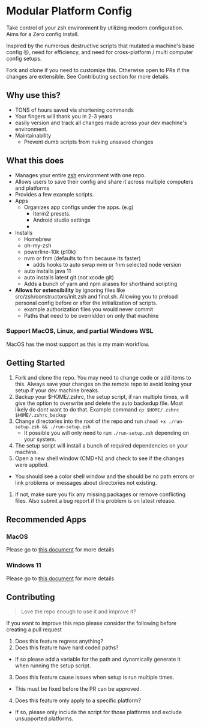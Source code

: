 # Modular Platform Config

Take control of your zsh environment by utilizing modern configuration. Aims for a Zero config install.

Inspired by the numerous destructive scripts that mutated a machine's base config :confounded:, need for efficiency, and need for cross-platform / multi computer config setups.

Fork and clone if you need to customize this. Otherwise open to PRs if the changes are extensible. See Contributing section for more details.

## Why use this?

- TONS of hours saved via shortening commands
- Your fingers will thank you in 2-3 years
- easily version and track all changes made across your dev machine's environment.
- Maintainability
  - Prevent dumb scripts from nuking unsaved changes

## What this does

- Manages your entire [zsh](https://en.wikipedia.org/wiki/Z_shell) environment with one repo.
- Allows users to save their config and share it across multiple computers and platforms
- Provides a few example scripts.
- Apps
  - Organizes app configs under the apps. (e.g)
    -  Iterm2 presets.
    -  Android studio settings
    - 
- Installs
  - Homebrew
  - oh-my-zsh
  - powerline-10k (p10k)
  - nvm or fnm (defaults to fnm because its faster)
    - adds hooks to auto swap nvm or fnm selected node version
  - auto installs java 11
  - auto installs latest git (not xcode git)
  - Adds a bunch of yarn and npm aliases for shorthand scripting
- **Allows for extensibility** by ignoring files like src/zsh/constructors/init.zsh and final.sh. Allowing you to preload personal config before or after the initialization of scripts.
  - example authorization files you would never commit
  - Paths that need to be overridden on only that machine

### Support MacOS, Linux, and partial Windows WSL

MacOS has the most support as this is my main workflow.


## Getting Started

1. Fork and clone the repo. You may need to change code
   or add items to this. Always save your changes on the remote repo to avoid losing your setup if your dev machine breaks.
  1. Backup your $HOME/.zshrc, the setup script, if ran multiple times, will give the option to overwrite and delete the auto backedup file. Most likely do dont want to do that. Example command `cp $HOME/.zshrc $HOME/.zshrc_backup`
1. Change directories into the root of the repo and run
   `chmod +x ./run-setup.zsh && ./run-setup.zsh`
   - It possible you will only need to run `./run-setup.zsh` depending on your system.
1. The setup script will install a bunch of required dependencies on your machine.
1. Open a new shell window (CMD+N) and check to see if the changes were applied.
  - You should see a color shell window and the should be no path errors or link problems or messages about directories not existing.
1. If not, make sure you fix any missing packages or remove conflicting files. Also submit a bug report if this problem is on latest release.

## Recommended Apps 

### MacOS

Please go to [this document](docs/recommended-apps-macos.md) for more details

### Windows 11

Please go to [this document](docs/recommended-apps-windows.md) for more details

## Contributing

> Love the repo enough to use it and improve it?

If you want to improve this repo please consider the following before creating a pull request

1. Does this feature regress anything?
2. Does this feature have hard coded paths?
  - If so please add a variable for the path and dynamically generate it when running the setup script.
3. Does this feature cause issues when setup is run multiple times.
  - This must be fixed before the PR can be approved.
4. Does this feature only apply to a specific platform?
  - If so, please only include the script for those platforms and exclude unsupported platforms.
